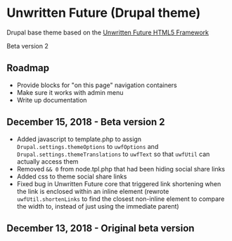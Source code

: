 # Unwritten Future (Drupal theme)

Drupal base theme based on the [Unwritten Future HTML5 Framework](https://github.com/jkissam/unwritten_future)

Beta version 2

## Roadmap

* Provide blocks for "on this page" navigation containers
* Make sure it works with admin menu
* Write up documentation

## December 15, 2018 - Beta version 2

* Added javascript to template.php to assign `Drupal.settings.themeOptions` to `uwfOptions` and `Drupal.settings.themeTranslations` to `uwfText` so that `uwfUtil` can actually access them
* Removed `&& 0` from node.tpl.php that had been hiding social share links
* Added css to theme social share links
* Fixed bug in Unwritten Future core that triggered link shortening when the link is enclosed within an inline element (rewrote `uwfUtil.shortenLinks` to find the closest non-inline element to compare the width to, instead of just using the immediate parent)

## December 13, 2018 - Original beta version